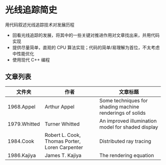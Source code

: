 # 光线追踪简史 

用代码叙述光线追踪技术对发展历程

- 回看光线追踪的发展，将其中的一些关键对推进作用对文章找出来，并用代码实现
- 提供尽量简单，直观的 CPU 算法实现；代码的简单/易理解为首位，不太考虑中性能优化
- 使用现代 C++ 编程

## 文章列表

| 文件夹  |  作者    |  文章标题    |
| --  |  --  |  --  |
|  1968.Appel   | Arthur Appel |  Some techniques for shading machine renderings of solids    |
|  1979.Whitted | Turner Whitted  |  An improved illumination model for shaded display   |
|  1984.Cook    | Robert L. Cook, Thomas Porter, Loren Carpenter    | Distributed ray tracing  |
|  1986.Kajiya  | James T. Kajiya | The rendering equation  |